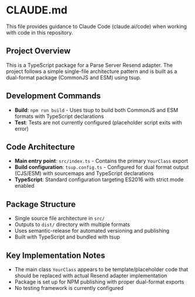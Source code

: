 # CLAUDE.md

This file provides guidance to Claude Code (claude.ai/code) when working with code in this repository.

## Project Overview

This is a TypeScript package for a Parse Server Resend adapter. The project follows a simple single-file architecture pattern and is built as a dual-format package (CommonJS and ESM) using tsup.

## Development Commands

- **Build**: `npm run build` - Uses tsup to build both CommonJS and ESM formats with TypeScript declarations
- **Test**: Tests are not currently configured (placeholder script exits with error)

## Code Architecture

- **Main entry point**: `src/index.ts` - Contains the primary `YourClass` export
- **Build configuration**: `tsup.config.ts` - Configured for dual format output (CJS/ESM) with sourcemaps and TypeScript declarations
- **TypeScript**: Standard configuration targeting ES2016 with strict mode enabled

## Package Structure

- Single source file architecture in `src/`
- Outputs to `dist/` directory with multiple formats
- Uses semantic-release for automated versioning and publishing
- Built with TypeScript and bundled with tsup

## Key Implementation Notes

- The main class `YourClass` appears to be template/placeholder code that should be replaced with actual Resend adapter implementation
- Package is set up for NPM publishing with proper dual-format exports
- No testing framework is currently configured
